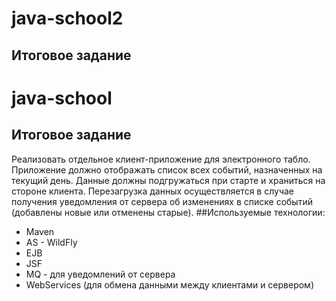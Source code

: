# java-school2
## Итоговое задание
# java-school
## Итоговое задание
Реализовать отдельное клиент-приложение для электронного табло. Приложение должно отображать список всех событий, назначенных на текущий день. Данные должны подгружаться при старте и храниться на стороне клиента. Перезагрузка данных осуществляется в случае получения уведомления от сервера об изменениях в списке событий (добавлены новые или отменены старые).
##Используемые технологии:
   * Maven
   * AS - WildFly
   * EJB
   * JSF
   * MQ - для уведомлений от сервера
   * WebServices (для обмена данными между клиентами и сервером)
